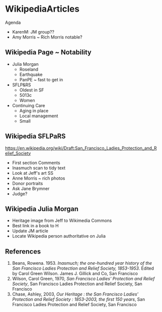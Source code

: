# WikipediaArticles

Agenda

* KarenM: JM group??
* Amy Morris ~ Rich Morris notable?


## Wikipedia Page ~ Notability

* Julia Morgan
  * Roseland
  * Earthquake
  * PanPE ~ fast to get in
* SFLP&RS
  * Oldest in SF
  * 5013c
  * Women
* Continuing Care
  * Aging in place
  * Local management
  * Small


## Wikipedia SFLPaRS

https://en.wikipedia.org/wiki/Draft:San_Francisco_Ladies_Protection_and_Relief_Society

* First section Comments
* Inasmuch scan to tidy text
* Look at Jeff's art SS
* Anne Morris ~ rich photos
* Donor portraits
* Ask Jane Brymner
* Judge?


## Wikipedia Julia Morgan

* Heritage image from Jeff to Wikimedia Commons
* Best link in a book to H
* Update JM article
* Locate Wikipedia person authoritative on Julia

## References

1. Beans, Rowena. 1953. _Inasmuch; the one-hundred year history of the San Francisco Ladies Protection and Relief Society, 1853-1953_. Edited by Carol Green Wilson. James J. Gillick and Co, San Francisco
2. Wilson, Carol Green, 1970, _San Francisco Ladies' Protection and Relief Society_, San Francisco Ladies Protection and Relief Society, San Francisco
3. Chase, Ashley, 2003, _Our Heritage : the San Francisco Ladies' Protection and Relief Society : 1853-2003, the first 150 years_, San Francisco Ladies Protection and Relief Society, San Francisco


